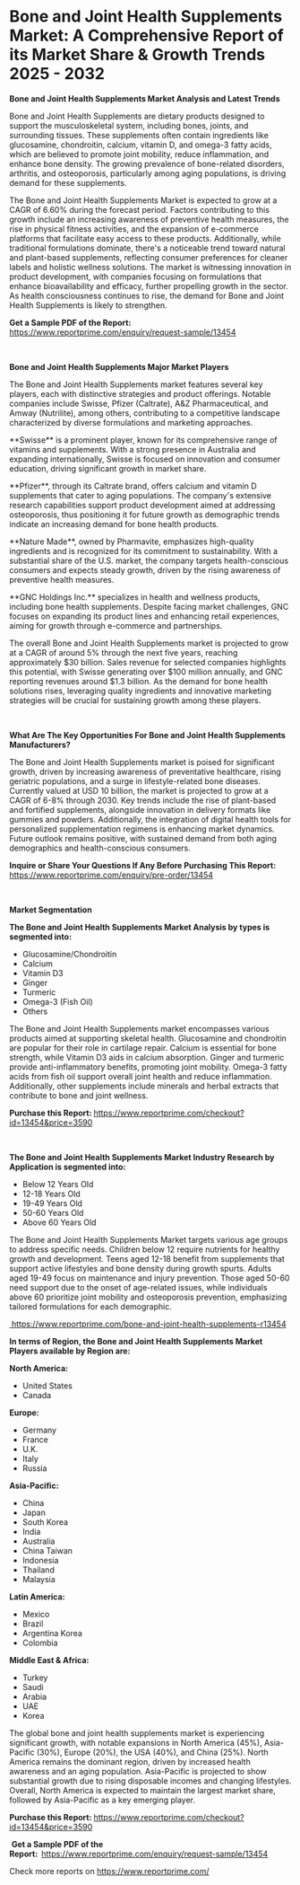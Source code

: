 <p><h1>Bone and Joint Health Supplements Market: A Comprehensive Report of its Market Share & Growth Trends 2025 - 2032</h1></p><p><strong>Bone and Joint Health Supplements Market Analysis and Latest Trends</strong></p>
<p><p>Bone and Joint Health Supplements are dietary products designed to support the musculoskeletal system, including bones, joints, and surrounding tissues. These supplements often contain ingredients like glucosamine, chondroitin, calcium, vitamin D, and omega-3 fatty acids, which are believed to promote joint mobility, reduce inflammation, and enhance bone density. The growing prevalence of bone-related disorders, arthritis, and osteoporosis, particularly among aging populations, is driving demand for these supplements.</p><p>The Bone and Joint Health Supplements Market is expected to grow at a CAGR of 6.60% during the forecast period. Factors contributing to this growth include an increasing awareness of preventive health measures, the rise in physical fitness activities, and the expansion of e-commerce platforms that facilitate easy access to these products. Additionally, while traditional formulations dominate, there's a noticeable trend toward natural and plant-based supplements, reflecting consumer preferences for cleaner labels and holistic wellness solutions. The market is witnessing innovation in product development, with companies focusing on formulations that enhance bioavailability and efficacy, further propelling growth in the sector. As health consciousness continues to rise, the demand for Bone and Joint Health Supplements is likely to strengthen.</p></p>
<p><strong>Get a Sample PDF of the Report:&nbsp;</strong> <a href="https://www.reportprime.com/enquiry/request-sample/13454?utm_campaign=2885&utm_medium=2&utm_source=Github&utm_content=ia&utm_term=20032025&utm_id=bone-and-joint-health-supplements">https://www.reportprime.com/enquiry/request-sample/13454</a></p>
<p>&nbsp;</p>
<p><strong>Bone and Joint Health Supplements Major Market Players</strong></p>
<p><p>The Bone and Joint Health Supplements market features several key players, each with distinctive strategies and product offerings. Notable companies include Swisse, Pfizer (Caltrate), A&Z Pharmaceutical, and Amway (Nutrilite), among others, contributing to a competitive landscape characterized by diverse formulations and marketing approaches.</p><p>**Swisse** is a prominent player, known for its comprehensive range of vitamins and supplements. With a strong presence in Australia and expanding internationally, Swisse is focused on innovation and consumer education, driving significant growth in market share.</p><p>**Pfizer**, through its Caltrate brand, offers calcium and vitamin D supplements that cater to aging populations. The company's extensive research capabilities support product development aimed at addressing osteoporosis, thus positioning it for future growth as demographic trends indicate an increasing demand for bone health products.</p><p>**Nature Made**, owned by Pharmavite, emphasizes high-quality ingredients and is recognized for its commitment to sustainability. With a substantial share of the U.S. market, the company targets health-conscious consumers and expects steady growth, driven by the rising awareness of preventive health measures.</p><p>**GNC Holdings Inc.** specializes in health and wellness products, including bone health supplements. Despite facing market challenges, GNC focuses on expanding its product lines and enhancing retail experiences, aiming for growth through e-commerce and partnerships.</p><p>The overall Bone and Joint Health Supplements market is projected to grow at a CAGR of around 5% through the next five years, reaching approximately $30 billion. Sales revenue for selected companies highlights this potential, with Swisse generating over $100 million annually, and GNC reporting revenues around $1.3 billion. As the demand for bone health solutions rises, leveraging quality ingredients and innovative marketing strategies will be crucial for sustaining growth among these players.</p></p>
<p>&nbsp;</p>
<p><strong>What Are The Key Opportunities For Bone and Joint Health Supplements Manufacturers?</strong></p>
<p><p>The Bone and Joint Health Supplements market is poised for significant growth, driven by increasing awareness of preventative healthcare, rising geriatric populations, and a surge in lifestyle-related bone diseases. Currently valued at USD 10 billion, the market is projected to grow at a CAGR of 6-8% through 2030. Key trends include the rise of plant-based and fortified supplements, alongside innovation in delivery formats like gummies and powders. Additionally, the integration of digital health tools for personalized supplementation regimens is enhancing market dynamics. Future outlook remains positive, with sustained demand from both aging demographics and health-conscious consumers.</p></p>
<p><strong>Inquire or Share Your Questions If Any Before Purchasing This Report:</strong> <a href="https://www.reportprime.com/enquiry/pre-order/13454?utm_campaign=2885&utm_medium=2&utm_source=Github&utm_content=ia&utm_term=20032025&utm_id=bone-and-joint-health-supplements">https://www.reportprime.com/enquiry/pre-order/13454</a></p>
<p>&nbsp;</p>
<p><strong>Market Segmentation</strong></p>
<p><strong>The Bone and Joint Health Supplements Market Analysis by types is segmented into:</strong></p>
<p><ul><li>Glucosamine/Chondroitin</li><li>Calcium</li><li>Vitamin D3</li><li>Ginger</li><li>Turmeric</li><li>Omega-3 (Fish Oil)</li><li>Others</li></ul></p>
<p><p>The Bone and Joint Health Supplements market encompasses various products aimed at supporting skeletal health. Glucosamine and chondroitin are popular for their role in cartilage repair. Calcium is essential for bone strength, while Vitamin D3 aids in calcium absorption. Ginger and turmeric provide anti-inflammatory benefits, promoting joint mobility. Omega-3 fatty acids from fish oil support overall joint health and reduce inflammation. Additionally, other supplements include minerals and herbal extracts that contribute to bone and joint wellness.</p></p>
<p><strong>Purchase this Report:&nbsp;</strong><a href="https://www.reportprime.com/checkout?id=13454&price=3590&utm_campaign=2885&utm_medium=2&utm_source=Github&utm_content=ia&utm_term=20032025&utm_id=bone-and-joint-health-supplements">https://www.reportprime.com/checkout?id=13454&price=3590</a></p>
<p>&nbsp;</p>
<p><strong>The Bone and Joint Health Supplements Market Industry Research by Application is segmented into:</strong></p>
<p><ul><li>Below 12 Years Old</li><li>12-18 Years Old</li><li>19-49 Years Old</li><li>50-60 Years Old</li><li>Above 60 Years Old</li></ul></p>
<p><p>The Bone and Joint Health Supplements Market targets various age groups to address specific needs. Children below 12 require nutrients for healthy growth and development. Teens aged 12-18 benefit from supplements that support active lifestyles and bone density during growth spurts. Adults aged 19-49 focus on maintenance and injury prevention. Those aged 50-60 need support due to the onset of age-related issues, while individuals above 60 prioritize joint mobility and osteoporosis prevention, emphasizing tailored formulations for each demographic.</p></p>
<p><a href="https://www.reportprime.com/bone-and-joint-health-supplements-r13454?utm_campaign=2885&utm_medium=2&utm_source=Github&utm_content=ia&utm_term=20032025&utm_id=bone-and-joint-health-supplements">&nbsp;https://www.reportprime.com/bone-and-joint-health-supplements-r13454</a></p>
<p><strong>In terms of Region, the Bone and Joint Health Supplements Market Players available by Region are:</strong></p>
<p>
    <p> <strong> North America: </strong>
        <ul>
            <li>United States</li>
            <li>Canada</li>
        </ul>
        </p> 
    <p> <strong> Europe: </strong>
        <ul>
            <li>Germany</li>
            <li>France</li>
            <li>U.K.</li>
            <li>Italy</li>
            <li>Russia</li>
        </ul>
        </p> 
    <p> <strong> Asia-Pacific: </strong>
        <ul>
            <li>China</li>
            <li>Japan</li>
            <li>South Korea</li>
            <li>India</li>
            <li>Australia</li>
            <li>China Taiwan</li>
            <li>Indonesia</li>
            <li>Thailand</li>
            <li>Malaysia</li>
        </ul>
        </p> 
    <p> <strong> Latin America: </strong>
        <ul>
            <li>Mexico</li>
            <li>Brazil</li>
            <li>Argentina Korea</li>
            <li>Colombia</li>
        </ul>
        </p> 
    <p> <strong> Middle East & Africa: </strong>
        <ul>
            <li>Turkey</li>
            <li>Saudi</li>
            <li>Arabia</li>
            <li>UAE</li>
            <li>Korea</li>
        </ul>
    </p>
    </p>
<p><p>The global bone and joint health supplements market is experiencing significant growth, with notable expansions in North America (45%), Asia-Pacific (30%), Europe (20%), the USA (40%), and China (25%). North America remains the dominant region, driven by increased health awareness and an aging population. Asia-Pacific is projected to show substantial growth due to rising disposable incomes and changing lifestyles. Overall, North America is expected to maintain the largest market share, followed by Asia-Pacific as a key emerging player.</p></p>
<p><strong>Purchase this Report: </strong><a href="https://www.reportprime.com/checkout?id=13454&price=3590&utm_campaign=2885&utm_medium=2&utm_source=Github&utm_content=ia&utm_term=20032025&utm_id=bone-and-joint-health-supplements">https://www.reportprime.com/checkout?id=13454&price=3590</a></p>
<p>&nbsp;<strong>Get a Sample PDF of the Report:&nbsp;&nbsp;</strong><a href="https://www.reportprime.com/enquiry/request-sample/13454?utm_campaign=2885&utm_medium=2&utm_source=Github&utm_content=ia&utm_term=20032025&utm_id=bone-and-joint-health-supplements">https://www.reportprime.com/enquiry/request-sample/13454</a></p>
<p><strong></strong></p>
<p>Check more reports on <a href="https://www.reportprime.com/?utm_campaign=2885&utm_medium=2&utm_source=Github&utm_content=ia&utm_term=20032025&utm_id=bone-and-joint-health-supplements">https://www.reportprime.com/</a></p>